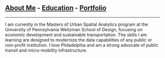 ## [About Me](/aboutme.md) - [Education](/education.md) - [Portfolio](/portfolio.md)

---

 I am currently in the Masters of Urban Spatial Analytics program at the University of Pennsylvania Weitzman School of Design, focusing on economic  development and sustainable transportation. The skills I am learning are designed to modernize the data capabilities of any public or non-profit institution. I love Philadelphia and am a strong advocate of public transit and micro-mobility infrastructure.







